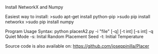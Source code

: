 Install NetworkX and Numpy

Easiest way to install:
	>sudo apt-get install python-pip
	>sudo pip install networkx
	>sudo pip install numpy

Program Usage Syntax:
python placerA2.py -i "file" [-q] [-t int] [-s int]
-q  Quiet Mode
-s: Inital Random Placement Seed
-t: Initial Temperature


Source code is also available on:
https://github.com/joseppinilla/Placer
